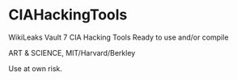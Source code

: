 # CIAHackingTools
WikiLeaks Vault 7 CIA Hacking Tools
Ready to use and/or compile 

ART & SCIENCE, MIT/Harvard/Berkley

Use at own risk.

